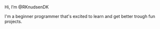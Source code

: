 Hi, I’m @RKnudsenDK

I'm a beginner programmer that's excited to learn and get better trough fun projects.


<!---
RKnudsenDK/RKnudsenDK is a ✨ special ✨ repository because its `README.md` (this file) appears on your GitHub profile.
You can click the Preview link to take a look at your changes.
--->
